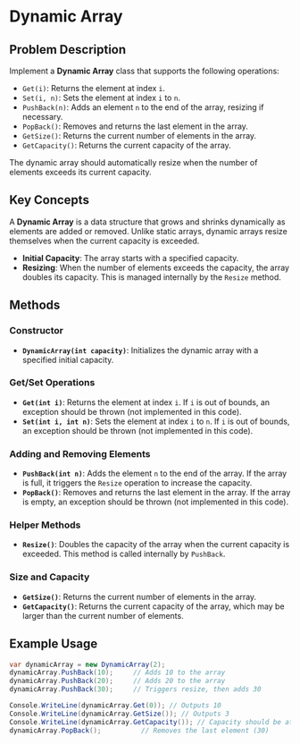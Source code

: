 ﻿# Dynamic Array

## Problem Description

Implement a **Dynamic Array** class that supports the following operations:
- `Get(i)`: Returns the element at index `i`.
- `Set(i, n)`: Sets the element at index `i` to `n`.
- `PushBack(n)`: Adds an element `n` to the end of the array, resizing if necessary.
- `PopBack()`: Removes and returns the last element in the array.
- `GetSize()`: Returns the current number of elements in the array.
- `GetCapacity()`: Returns the current capacity of the array.

The dynamic array should automatically resize when the number of elements exceeds its current capacity.

## Key Concepts

A **Dynamic Array** is a data structure that grows and shrinks dynamically as elements are added or removed. Unlike static arrays, dynamic arrays resize themselves when the current capacity is exceeded.

- **Initial Capacity**: The array starts with a specified capacity.
- **Resizing**: When the number of elements exceeds the capacity, the array doubles its capacity. This is managed internally by the `Resize` method.

## Methods

### Constructor

- **`DynamicArray(int capacity)`**: Initializes the dynamic array with a specified initial capacity.

### Get/Set Operations

- **`Get(int i)`**: Returns the element at index `i`. If `i` is out of bounds, an exception should be thrown (not implemented in this code).
- **`Set(int i, int n)`**: Sets the element at index `i` to `n`. If `i` is out of bounds, an exception should be thrown (not implemented in this code).

### Adding and Removing Elements

- **`PushBack(int n)`**: Adds the element `n` to the end of the array. If the array is full, it triggers the `Resize` operation to increase the capacity.
- **`PopBack()`**: Removes and returns the last element in the array. If the array is empty, an exception should be thrown (not implemented in this code).

### Helper Methods

- **`Resize()`**: Doubles the capacity of the array when the current capacity is exceeded. This method is called internally by `PushBack`.

### Size and Capacity

- **`GetSize()`**: Returns the current number of elements in the array.
- **`GetCapacity()`**: Returns the current capacity of the array, which may be larger than the current number of elements.

## Example Usage

```csharp
var dynamicArray = new DynamicArray(2);
dynamicArray.PushBack(10);     // Adds 10 to the array
dynamicArray.PushBack(20);     // Adds 20 to the array
dynamicArray.PushBack(30);     // Triggers resize, then adds 30

Console.WriteLine(dynamicArray.Get(0)); // Outputs 10
Console.WriteLine(dynamicArray.GetSize()); // Outputs 3
Console.WriteLine(dynamicArray.GetCapacity()); // Capacity should be at least 4 after resizing
dynamicArray.PopBack();          // Removes the last element (30)
